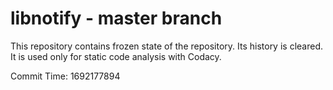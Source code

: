 # libnotify - master branch

This repository contains frozen state of the repository.
Its history is cleared. It is used only for static code
analysis with Codacy.

Commit Time: 1692177894